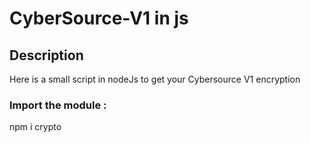 # CyberSource-V1 in js 
## Description 
 Here is a small script in nodeJs to get your Cybersource V1 encryption 

### Import the module :
npm i crypto 

